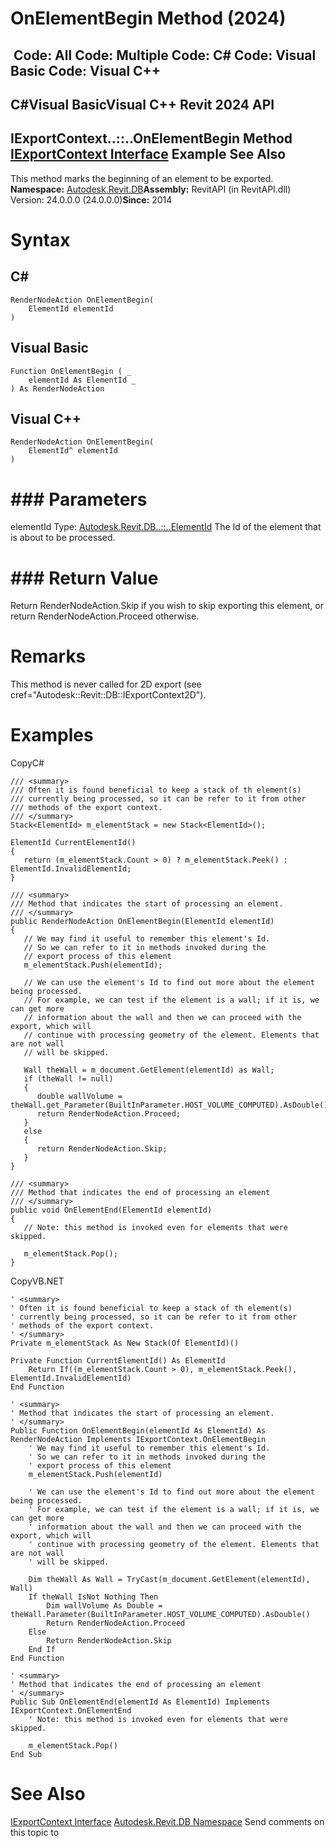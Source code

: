 # OnElementBegin Method (2024)

﻿
 Code: All Code: Multiple Code: C# Code: Visual Basic Code: Visual C++   
---  
C#Visual BasicVisual C++
Revit 2024 API  
---  
IExportContext..::..OnElementBegin Method   
[IExportContext Interface](7d0dc6df-db0e-6a07-3b42-8dde1bedb3c1.md "IExportContext Interface") Example See Also  
---  
This method marks the beginning of an element to be exported. 
**Namespace:** [Autodesk.Revit.DB](87546ba7-461b-c646-cbb1-2cb8f5bff8b2.md "Autodesk.Revit.DB Namespace")**Assembly:** RevitAPI (in RevitAPI.dll) Version: 24.0.0.0 (24.0.0.0)**Since:** 2014 
# Syntax
C#  
---  
```text
RenderNodeAction OnElementBegin(
	ElementId elementId
)
```
  
Visual Basic  
---  
```text
Function OnElementBegin ( _
	elementId As ElementId _
) As RenderNodeAction
```
  
Visual C++  
---  
```text
RenderNodeAction OnElementBegin(
	ElementId^ elementId
)
```
  
# ### Parameters
elementId
    Type: [Autodesk.Revit.DB..::..ElementId](44f3f7b1-3229-3404-93c9-dc5e70337dd6.md "ElementId Class") The Id of the element that is about to be processed. 
# ### Return Value
Return RenderNodeAction.Skip if you wish to skip exporting this element, or return RenderNodeAction.Proceed otherwise. 
# Remarks
This method is never called for 2D export (see cref="Autodesk::Revit::DB::IExportContext2D"). 
# Examples
CopyC#
```text
/// <summary>
/// Often it is found beneficial to keep a stack of th element(s)
/// currently being processed, so it can be refer to it from other
/// methods of the export context.
/// </summary>
Stack<ElementId> m_elementStack = new Stack<ElementId>();

ElementId CurrentElementId()
{
   return (m_elementStack.Count > 0) ? m_elementStack.Peek() : ElementId.InvalidElementId;
}

/// <summary>
/// Method that indicates the start of processing an element.
/// </summary>
public RenderNodeAction OnElementBegin(ElementId elementId)
{
   // We may find it useful to remember this element's Id.
   // So we can refer to it in methods invoked during the 
   // export process of this element
   m_elementStack.Push(elementId);

   // We can use the element's Id to find out more about the element being processed.
   // For example, we can test if the element is a wall; if it is, we can get more
   // information about the wall and then we can proceed with the export, which will 
   // continue with processing geometry of the element. Elements that are not wall
   // will be skipped.

   Wall theWall = m_document.GetElement(elementId) as Wall;
   if (theWall != null)
   {
      double wallVolume = theWall.get_Parameter(BuiltInParameter.HOST_VOLUME_COMPUTED).AsDouble();
      return RenderNodeAction.Proceed;
   }
   else
   {
      return RenderNodeAction.Skip;
   }
}

/// <summary>
/// Method that indicates the end of processing an element
/// </summary>
public void OnElementEnd(ElementId elementId)
{
   // Note: this method is invoked even for elements that were skipped.

   m_elementStack.Pop();
}
```

CopyVB.NET
```text
' <summary>
' Often it is found beneficial to keep a stack of th element(s)
' currently being processed, so it can be refer to it from other
' methods of the export context.
' </summary>
Private m_elementStack As New Stack(Of ElementId)()

Private Function CurrentElementId() As ElementId
    Return If((m_elementStack.Count > 0), m_elementStack.Peek(), ElementId.InvalidElementId)
End Function

' <summary>
' Method that indicates the start of processing an element.
' </summary>
Public Function OnElementBegin(elementId As ElementId) As RenderNodeAction Implements IExportContext.OnElementBegin
    ' We may find it useful to remember this element's Id.
    ' So we can refer to it in methods invoked during the 
    ' export process of this element
    m_elementStack.Push(elementId)

    ' We can use the element's Id to find out more about the element being processed.
    ' For example, we can test if the element is a wall; if it is, we can get more
    ' information about the wall and then we can proceed with the export, which will 
    ' continue with processing geometry of the element. Elements that are not wall
    ' will be skipped.

    Dim theWall As Wall = TryCast(m_document.GetElement(elementId), Wall)
    If theWall IsNot Nothing Then
        Dim wallVolume As Double = theWall.Parameter(BuiltInParameter.HOST_VOLUME_COMPUTED).AsDouble()
        Return RenderNodeAction.Proceed
    Else
        Return RenderNodeAction.Skip
    End If
End Function

' <summary>
' Method that indicates the end of processing an element
' </summary>
Public Sub OnElementEnd(elementId As ElementId) Implements IExportContext.OnElementEnd
    ' Note: this method is invoked even for elements that were skipped.

    m_elementStack.Pop()
End Sub
```

# See Also
[IExportContext Interface](7d0dc6df-db0e-6a07-3b42-8dde1bedb3c1.md "IExportContext Interface")
[Autodesk.Revit.DB Namespace](87546ba7-461b-c646-cbb1-2cb8f5bff8b2.md "Autodesk.Revit.DB Namespace")
Send comments on this topic to 